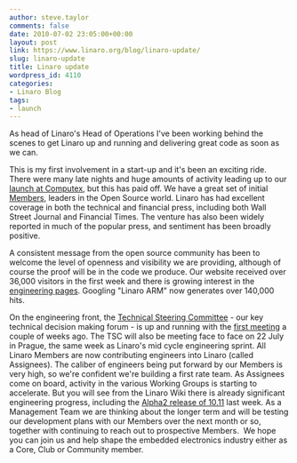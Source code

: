 ```yaml
---
author: steve.taylor
comments: false
date: 2010-07-02 23:05:00+00:00
layout: post
link: https://www.linaro.org/blog/linaro-update/
slug: linaro-update
title: Linaro update
wordpress_id: 4110
categories:
- Linaro Blog
tags:
- launch
---
```


As head of Linaro's Head of Operations I've been working behind the scenes to get Linaro up and running and delivering great code as soon as we can.

This is my first involvement in a start-up and it's been an exciting ride. There were many late nights and huge amounts of activity leading up to our [launch at Computex](http://www.linaro.org/watch-the-announcement-of-linaro-at-computex/), but this has paid off. We have a great set of initial [Members](http://www.linaro.org/commercial-sponsors/), leaders in the Open Source world. Linaro has had excellent coverage in both the technical and financial press, including both Wall Street Journal and Financial Times. The venture has also been widely reported in much of the popular press, and sentiment has been broadly positive.

A consistent message from the open source community has been to welcome the level of openness and visibility we are providing, although of course the proof will be in the code we produce. Our website received over 36,000 visitors in the first week and there is growing interest in the [engineering pages](https://wiki.linaro.org/FrontPage). Googling "Linaro ARM" now generates over 140,000 hits.

<!-- more -->

On the engineering front, the [Technical Steering Committee](https://wiki.linaro.org/TSC) - our key technical decision making forum - is up and running with the [first meeting](https://wiki.linaro.org/TSC/2010-06-23) a couple of weeks ago. The TSC will also be meeting face to face on 22 July in Prague, the same week as Linaro's mid cycle engineering sprint.
All Linaro Members are now contributing engineers into Linaro (called Assignees). The caliber of engineers being put forward by our Members is very high, so we're confident we're building a first rate team.
As Assignees come on board, activity in the various Working Groups is starting to accelerate. But you will see from the Linaro Wiki there is already significant engineering progress, including the [Alpha2 release of 10.11](https://wiki.linaro.org/Releases/1011/Alpha2) last week.
As a Management Team we are thinking about the longer term and will be testing our development plans with our Members over the next month or so, together with continuing to reach out to prospective Members.  We hope you can join us and help shape the embedded electronics industry either as a Core, Club or Community member.
